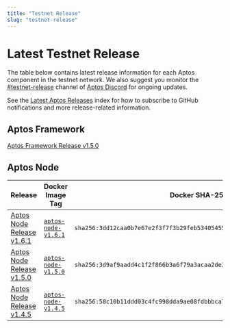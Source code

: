 ```yaml
---
title: "Testnet Release"
slug: "testnet-release"
---
```


# Latest Testnet Release

The table below contains latest release information for each Aptos component in the testnet network. We also suggest you monitor the [#testnet-release](https://discord.com/channels/945856774056083548/1025614160555413545) channel of [Aptos Discord](https://discord.gg/aptosnetwork) for ongoing updates.

See the [Latest Aptos Releases](./index.md) index for how to subscribe to GitHub notifications and more release-related information.

## Aptos Framework

[Aptos Framework Release v1.5.0](https://github.com/aptos-labs/aptos-core/releases/tag/aptos-node-v1.5.0)

## Aptos Node

|Release | Docker Image Tag | Docker SHA-256 | Branch | Commit Hash| Type |
|---|---|---|---|---|---|
|[Aptos Node Release v1.6.1](https://github.com/aptos-labs/aptos-core/releases/tag/aptos-node-v1.6.1) | [`aptos-node-v1.6.1`](https://hub.docker.com/layers/aptoslabs/validator/aptos-node-v1.6.1/images/sha256-3dd12caa0b7e67e2f3f7f3b29feb53405455526293df02f77b023b03d3ec26ee?context=explore) | `sha256:3dd12caa0b7e67e2f3f7f3b29feb53405455526293df02f77b023b03d3ec26ee` | [aptos-node-v1.6.1](https://github.com/aptos-labs/aptos-core/tree/aptos-node-v1.6.1)| `2ebf4ebeba428bf9c974d9b04c2358f6b8dc6eea` | Full Node and Validator  |
|[Aptos Node Release v1.5.0](https://github.com/aptos-labs/aptos-core/releases/tag/aptos-node-v1.5.0) | [`aptos-node-v1.5.0`](https://hub.docker.com/layers/aptoslabs/validator/aptos-node-v1.5.0/images/sha256-3d9af9aadd4c1f2f866b3a6f79a3acaa2de372ef1fc3827757a6f4dc1803e557?context=explore) | `sha256:3d9af9aadd4c1f2f866b3a6f79a3acaa2de372ef1fc3827757a6f4dc1803e557` | [aptos-node-v1.5.0](https://github.com/aptos-labs/aptos-core/tree/aptos-node-v1.5.0)| `4fbd3d72130c361f54ded13c734400e5ed170bc1` | Full Node and Validator  |
|[Aptos Node Release v1.4.5](https://github.com/aptos-labs/aptos-core/releases/tag/aptos-node-v1.4.5)| [`aptos-node-v1.4.5`](https://hub.docker.com/layers/aptoslabs/validator/aptos-node-v1.4.5/images/sha256-58c10b11ddd03c4fc998dda9ae08fdbbbca7dbe7ffea3d476bc38c2b6e54773c?context=explore) | `sha256:58c10b11ddd03c4fc998dda9ae08fdbbbca7dbe7ffea3d476bc38c2b6e54773c` | [aptos-node-v1.4.5](https://github.com/aptos-labs/aptos-core/tree/aptos-node-v1.4.5)| `940cc56e77baee84c1d81609591693733fabe125` | Validator |
